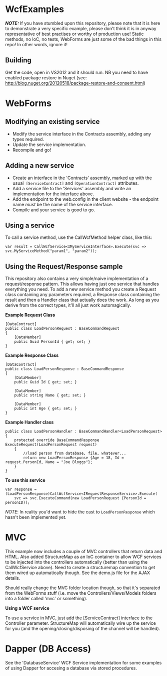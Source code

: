 WcfExamples
===========

_**NOTE:**_ If you have stumbled upon this repository, please note that it is here to demonstrate a very specific example, please don't think it is in anyway representative of best practises or worthy of production use!  Static methods, no IoC, no tests, WebForms are just some of the bad things in this repo!  In other words, ignore it!

Building
--
Get the code, open in VS2012 and it should run.  NB you need to have enabled package restore in Nuget (see: http://blog.nuget.org/20120518/package-restore-and-consent.html)

WebForms
========

Modifying an existing service
----
 - Modify the service interface in the Contracts assembly, adding any types required.
 - Update the service implementation.
 - Recompile and go!

Adding a new service
-------------------

 - Create an interface in the 'Contracts' assembly, marked up with the usual` [ServiceContract]` and `[OperationContract]` attributes.
 - Add a service file to the 'Services' assembly and write an implementation for the interface above.
 - Add the endpoint to the web.config in the client website - the endpoint name *must* be the name of the service interface.
 - Compile and your service is good to go.
 
Using a service
----

To call a service method, use the CallWcfMethod helper class, like this:

    var result = CallWcfService<IMyServiceInterface>.Execute(svc => svc.MyServiceMethod("param1", "param2"));
    
Using the Request/Response sample
----
This repository also contains a very simple/naive implementation of a request/response pattern.  This allows having just one service that handles everything you need.  To add a new service method you create a Request class containing any parameters required, a Response class containing the result and then a Handler class that actually does the work.  As long as you derive from the correct types, it'll all just work automagically.

**Example Request Class**

    [DataContract]
    public class LoadPersonRequest : BaseCommandRequest
    {
        [DataMember]
        public Guid PersonId { get; set; }
    }
    
**Example Response Class**
    
    [DataContract]
    public class LoadPersonResponse : BaseCommandResponse
    {
        [DataMember]
        public Guid Id { get; set; }
        
        [DataMember]
        public string Name { get; set; }
        
        [DataMember]
        public int Age { get; set; }
    }
    
**Example Handler class**
    
    public class LoadPersonHandler : BaseCommandHandler<LoadPersonRequest>
    {
        protected override BaseCommandResponse ExecuteRequest(LoadPersonRequest request)
        {
            //load person from database, file, whatever...
            return new LoadPersonResponse {Age = 18, Id = request.PersonId, Name = "Joe Bloggs"};
        }
    }

**To use this service**

    var response = (LoadPersonResponse)CallWcfService<IRequestResponseService>.Execute(
        svc => svc.ExecuteCommand(new LoadPersonRequest {PersonId = personID));
        
_NOTE_: In reality you'd want to hide the cast to `LoadPersonResponse` which hasn't been implemented yet.

MVC
===

This example now includes a couple of MVC controllers that return data and HTML.  Also added StructureMap as an IoC container to allow WCF services to be injected into the controllers automatically (better than using the CallWcfService above).  Need to create a structuremap convention to get them wired up automatically though.  See the demo.js file for the AJAX details.

Should really change the MVC folder location though, so that it's separated from the WebForms stuff (i.e. move the Controllers/Views/Models folders into a folder called 'mvc' or something).

**Using a WCF service**

To use a service in MVC, just add the [ServiceContract] interface to the Controller parameter.  StructureMap will automatically wire up the service for you (and the opening/closing/disposing of the channel will be handled).
 
Dapper (DB Access)
=============
See the 'DatabaseService' WCF Service implementation for some examples of using Dapper for accesing a database via stored procedures.


